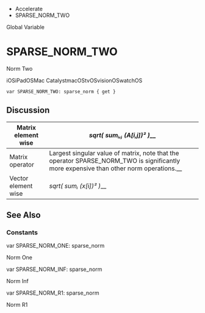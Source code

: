 

- Accelerate
-  SPARSE_NORM_TWO 

Global Variable

# SPARSE_NORM_TWO

Norm Two

iOSiPadOSMac CatalystmacOStvOSvisionOSwatchOS

``` source
var SPARSE_NORM_TWO: sparse_norm { get }
```

## Discussion

| Matrix element wise | *sqrt( sumᵢ,ⱼ (A\[i,j\])² )*\_\_ |
|----|----|
| Matrix operator | Largest singular value of matrix, note that the operator SPARSE_NORM_TWO is significantly more expensive than other norm operations.\_\_ |
| Vector element wise | *sqrt( sumᵢ (x\[i\])² )*\_\_ |

## See Also

### Constants

var SPARSE_NORM_ONE: sparse_norm

Norm One

var SPARSE_NORM_INF: sparse_norm

Norm Inf

var SPARSE_NORM_R1: sparse_norm

Norm R1

